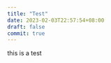 ```yaml
---
title: "Test"
date: 2023-02-03T22:57:54+08:00
draft: false
commit: true
---
```



this is a test




<script src="https://utteranc.es/client.js"
        id="utterances"
        repo="liangsite/liangsite.github.io"
        issue-term="title"
        theme="github-light"
        crossorigin="anonymous"
        async>
</script>

